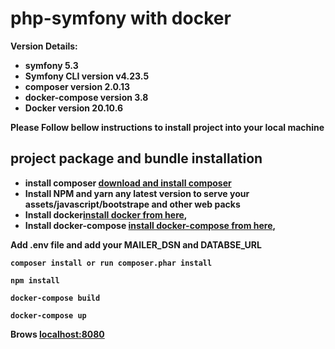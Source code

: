 # php-symfony with docker
<b>Version Details: <b>
<ul>
<li>symfony 5.3</li>
<li>Symfony CLI version v4.23.5 </li>
<li>composer version 2.0.13 </li>
<li>docker-compose version 3.8 </li>
<li>Docker version 20.10.6 </li>
</ul>
<p>Please Follow bellow instructions to install project into your local machine</p>
<h2>project package and bundle installation</h2>
<ul>
<li>install composer <a href="https://getcomposer.org/download/">download and install composer</a></li>
<li>Install NPM and yarn any latest version to serve your assets/javascript/bootstrape and other web packs</li>
<li>Install docker<a href="https://docs.docker.com/engine/install/ubuntu/">install docker from here</a>,</li>
<li>Install docker-compose <a href="https://docs.docker.com/compose/install/">install docker-compose from here</a>,</li>

</ul>
<p>Add .env file and add your MAILER_DSN and DATABSE_URL</p>



```apacheconf
composer install or run composer.phar install
```

```apacheconf
npm install
```

```apacheconf
docker-compose build
```

```apacheconf
docker-compose up
```
Brows <a href="http://localhost:8080">localhost:8080<a>